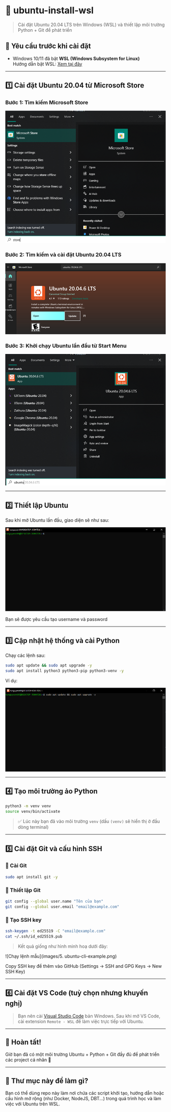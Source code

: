 # 🐧 ubuntu-install-wsl

> Cài đặt Ubuntu 20.04 LTS trên Windows (WSL) và thiết lập môi trường Python + Git để phát triển

## 🔧 Yêu cầu trước khi cài đặt

- Windows 10/11 đã bật **WSL (Windows Subsystem for Linux)**  
  Hướng dẫn bật WSL: [Xem tại đây](https://learn.microsoft.com/en-us/windows/wsl/install)

---

## 1️⃣ Cài đặt Ubuntu 20.04 từ Microsoft Store

### Bước 1: Tìm kiếm Microsoft Store

![Tìm kiếm Microsoft Store](images/01_search_store.png)

### Bước 2: Tìm kiếm và cài đặt Ubuntu 20.04 LTS

![Cài đặt Ubuntu](images/02_install_ubuntu_20046_lts.png)

### Bước 3: Khởi chạy Ubuntu lần đầu từ Start Menu

![Khởi chạy Ubuntu](images/03_run_ubuntu_20045_lts.png)

---

## 2️⃣ Thiết lập Ubuntu

Sau khi mở Ubuntu lần đầu, giao diện sẽ như sau:

![Giao diện Ubuntu CLI](images/04_ubuntu_cli.png)

Bạn sẽ được yêu cầu tạo username và password

---

## 3️⃣ Cập nhật hệ thống và cài Python

Chạy các lệnh sau:

```bash
sudo apt update && sudo apt upgrade -y
sudo apt install python3 python3-pip python3-venv -y
```

Ví dụ:

![Giao diện nhập lệnh Ubuntu CLI](images/05_ubuntu_cli_example.png)

---

## 4️⃣ Tạo môi trường ảo Python

```bash
python3 -m venv venv
source venv/bin/activate
```

> ✅ Lúc này bạn đã vào môi trường `venv` (dấu `(venv)` sẽ hiển thị ở đầu dòng terminal)

---

## 5️⃣ Cài đặt Git và cấu hình SSH

### 🔹 Cài Git

```bash
sudo apt install git -y
```

### 🔹 Thiết lập Git

```bash
git config --global user.name "Tên của bạn"
git config --global user.email "email@example.com"
```

### 🔹 Tạo SSH key

```bash
ssh-keygen -t ed25519 -C "email@example.com"
cat ~/.ssh/id_ed25519.pub
```

> Kết quả giống như hình minh hoạ dưới đây:

![Chạy lệnh mẫu](images/5. ubuntu-cli-example.png)

Copy SSH key để thêm vào GitHub (Settings → SSH and GPG Keys → New SSH Key)

---

## 6️⃣ Cài đặt VS Code (tuỳ chọn nhưng khuyến nghị)

> Bạn nên cài [Visual Studio Code](https://code.visualstudio.com/) bản Windows. Sau khi mở VS Code, cài extension `Remote - WSL` để làm việc trực tiếp với Ubuntu.

---

## 🎉 Hoàn tất!

Giờ bạn đã có một môi trường Ubuntu + Python + Git đầy đủ để phát triển các project cá nhân 🎯

---

## 📁 Thư mục này để làm gì?

Bạn có thể dùng repo này làm nơi chứa các script khởi tạo, hướng dẫn hoặc cấu hình mở rộng (như Docker, NodeJS, DBT...) trong quá trình học và làm việc với Ubuntu trên WSL.
